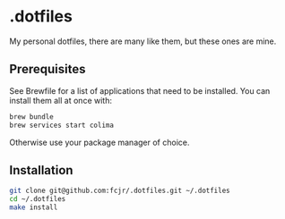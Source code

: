 # .dotfiles

My personal dotfiles, there are many like them, but these ones are mine.

## Prerequisites

See Brewfile for a list of applications that need to be installed.  You can install them all at once with:

```bash
brew bundle
brew services start colima
```

Otherwise use your package manager of choice.

## Installation

```bash
git clone git@github.com:fcjr/.dotfiles.git ~/.dotfiles
cd ~/.dotfiles
make install
```
